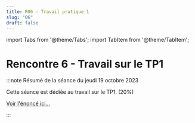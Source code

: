 ```yaml
---
title: R06 - Travail pratique 1
slug: "06"
draft: false
---
```


import Tabs from '@theme/Tabs';
import TabItem from '@theme/TabItem';

# Rencontre 6 - Travail sur le TP1

:::note Résumé de la séance du jeudi 19 octobre 2023

<Tabs>

<TabItem value="deroulement" label="👨‍🏫 Déroulement du cours">

Cette séance est dédiée au travail sur le TP1. (20%)

[Voir l'énoncé ici...](../tp/tp1.md)

</TabItem>

</Tabs>

:::


